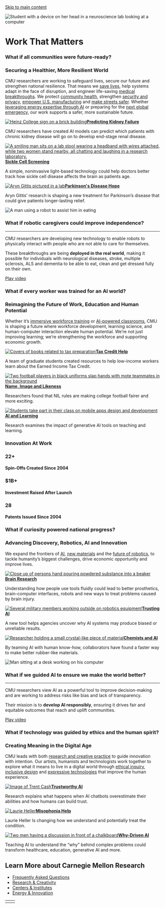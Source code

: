 [Skip to main content](https://www.cmu.edu/work-that-matters#main-content)

![Student with a device on her head in a neuroscience lab looking at a computer](https://www.cmu.edu/sites/default/files/styles/large_hero_1920x1080/public/2025-06/MC-211130A-Neuroscience-Institute011%201%20%281%29%20%281%29.png.webp?itok=NQ0XpZv1)

# Work That Matters

### What if all communities were future-ready?

### Securing a Healthier, More Resilient World

CMU researchers are working to safeguard lives, secure our future and strengthen national resilience. That means we [save lives](https://www.cmu.edu/news/stories/archives/2024/may/autonomous-trauma-care-extends-golden-hour-for-saving-lives), help systems adapt in the face of disruption, and engineer life-saving [medical breakthroughs](https://engineering.cmu.edu/organs/). We protect [community health](https://delphi.cmu.edu/), strengthen [security and privacy](https://www.cylab.cmu.edu/research/index.html), [empower U.S. manufacturing](https://engineering.cmu.edu/news-events/news/2025/01/08-mfi-empowers-industry.html) and [make streets safer](https://safety21.cmu.edu/what-we-do/). Whether [leveraging energy expertise through AI](https://www.cmu.edu/news/stories/archives/2025/March/intelligent-energy) or preparing for the [next global emergency](https://engineering.cmu.edu/critical-tech-initiative/index.html), our work supports a safer, more sustainable future.

[![Heinz College sign on a brick building](https://www.cmu.edu/sites/default/files/styles/large_testimonial_grid_384x256/public/images/MC-210504-Hamburg-Hall-Interior072.jpg.webp?itok=mED9Gxcj)**Predicting Kidney Failure**](https://www.cmu.edu/news/stories/archives/2025/september/cmu-research-uses-ai-to-better-predict-kidney-failure)

CMU researchers have created AI models can predict which patients with chronic kidney disease will go on to develop end-stage renal disease.

[![A smiling man sits on a lab stool wearing a headband with wires attached, while two women stand nearby, all chatting and laughing in a research laboratory.](https://www.cmu.edu/sites/default/files/styles/large_testimonial_grid_384x256/public/images/0912-hd-screening-tool-for-sickle-cell-disease.png.webp?itok=loamfQyw)**Sickle Cell Screening**](https://www.cmu.edu/news/stories/archives/2025/september/better-screening-tool-for-sickle-cell-disease-progression)

A simple, noninvasive light-based technology could help doctors better track how sickle cell disease affects the brain as patients age.

[![Aryn Gittis pictured in a lab](https://www.cmu.edu/sites/default/files/styles/large_testimonial_grid_384x256/public/images/250919A_Aryn_Gittis144mwh.jpg.webp?itok=31KFQz3A)**Parkinson's Disease Hope**](https://www.cmu.edu/news/stories/archives/2025/october/the-long-game-years-of-cmu-discoveries-drive-new-parkinsons-treatment)

Aryn Gittis’ research is shaping a new treatment for Parkinson’s disease that could give patients longer-lasting relief.

![A man using a robot to assist him in eating](https://www.cmu.edu/sites/default/files/styles/large_box_800_x_600/public/images/Robotic%20Caregiving%20Video%20Thumbnail.jpg.webp?itok=d-IlQlTe)

### What if robotic caregivers could improve independence?

* * *

CMU researchers are developing new technology to enable robots to physically interact with people who are not able to care for themselves.

These breakthroughs are being **deployed in the real world**, making it possible for individuals with neurological diseases, stroke, multiple sclerosis, ALS and dementia to be able to eat, clean and get dressed fully on their own.

[Play video](https://youtu.be/ZVNQ0qIrvP8?feature=shared)

### What if every worker was trained for an AI world?

### Reimagining the Future of Work, Education and Human Potential

Whether it’s [immersive workforce training](https://engineering.cmu.edu/news-events/news/2024/04/12-training-welders.html) or [AI-powered classrooms](https://www.cmu.edu/news/stories/archives/2025/april/cmu-examines-how-ai-tools-are-reshaping-learning-for-both-teachers-and-students), CMU is shaping a future where workforce development, learning science, and human-computer interaction elevate human potential. We’re not just improving learning; we’re strengthening the workforce and supporting economic growth.

[![Covers of books related to tax preparation](https://www.cmu.edu/sites/default/files/styles/large_testimonial_grid_384x256/public/images/eitc-mast-2.jpg.webp?itok=5obVTvnu)**Tax Credit Help**](https://www.cmu.edu/news/stories/archives/2025/september/cmu-students-help-low-income-workers-claim-tax-credits-worth-thousands)

A team of graduate students created resources to help low-income workers learn about the Earned Income Tax Credit.

[![Two football players in black uniforms slap hands with mote teammates in the background](https://www.cmu.edu/sites/default/files/styles/large_testimonial_grid_384x256/public/images/MC_191116B_Tartan%20Football_0549.jpg.webp?itok=O4JJeJIy)**Name, Image and Likeness**](https://www.cmu.edu/news/stories/archives/2025/september/nil-levels-the-playing-field-in-college-football-study-finds)

Researchers found that NIL rules are making college football fairer and more exciting.

[![Students take part in their class on mobile apps design and development](https://www.cmu.edu/sites/default/files/styles/large_testimonial_grid_384x256/public/2025-08/MC_221110E_Information%20Systems%20Class_JM_142-min.jpg.webp?itok=BDelCwGa)**AI and Learning**](https://www.cmu.edu/news/stories/archives/2025/april/cmu-examines-how-ai-tools-are-reshaping-learning-for-both-teachers-and-students)

Research examines the impact of generative AI tools on teaching and learning.

### Innovation At Work

### 22+

#### Spin-Offs Created Since 2004

### $1B+

#### Investment Raised After Launch

### 28

#### Patents Issued Since 2004

### What if curiosity powered national progress?

### Advancing Discovery, Robotics, AI and Innovation

We expand the frontiers of [AI](https://ai.cmu.edu/), [new materials](https://mse.engineering.cmu.edu/research/index.html) and the [future of robotics](https://www.ri.cmu.edu/research-overview/), to tackle humanity’s biggest challenges, drive economic opportunity and improve lives.

[![Close up of persons hand pouring powdered substance into a beaker](https://www.cmu.edu/sites/default/files/styles/large_testimonial_grid_384x256/public/images/240716A_Tissue_Engineering008%20%281%29.jpg.webp?itok=P1VYPCC1)**Brain Research**](https://www.cmu.edu/news/stories/archives/2025/september/decoding-the-brains-hand-alphabet-could-transform-prosthetics-and-brain-computer-interfaces)

Understanding how people use tools fluidly could lead to better prosthetics, brain-computer interfaces, robots and new ways to treat problems caused by brain injury.

[![Several military members working outside on robotics equipment](https://www.cmu.edu/sites/default/files/styles/large_testimonial_grid_384x256/public/images/CMRA_250306C_Naval_Robotics_RD-98.jpg.webp?itok=NvtskC9q)**Trusting AI**](https://www.cmu.edu/news/stories/archives/2025/september/sei-tool-helps-federal-agencies-detect-ai-bias-and-build-trust)

A new tool helps agencies uncover why AI systems may produce biased or unreliable results.

[![Researcher holding a small crystal-like piece of material](https://www.cmu.edu/sites/default/files/styles/large_testimonial_grid_384x256/public/images/DSC00708.jpeg.webp?itok=vtN2zrFb)**Chemists and AI**](https://www.cmu.edu/news/stories/archives/2025/september/chemists-can-discover-new-materials-more-quickly-with-ai)

By teaming AI with human know-how, collaborators have found a faster way to make better rubber-like materials.

![Man sitting at a desk working on his computer](https://www.cmu.edu/sites/default/files/styles/large_box_800_x_600/public/2025-06/MC_230918B_Rayid_Ghani067.jpg.webp?itok=P495fFPE)

### What if we guided AI to ensure we make the world better?

* * *

CMU researchers view AI as a powerful tool to improve decision-making and are working to address risks like bias and lack of transparency.

Their mission is to **develop AI responsibly**, ensuring it drives fair and equitable outcomes that reach and uplift communities.

[Play video](https://youtu.be/A6JNOf8NWMA?feature=shared)

### What if technology was guided by ethics and the human spirit?

### Creating Meaning in the Digital Age

CMU leads with both [research and creative practice](https://www.cmu.edu/cfa/research-and-creative-practice/index.html) to guide innovation with intention. Our artists, humanists and technologists work together to explore what it means to live in a digital world through [ethical inquiry](https://www.cmu.edu/dietrich/news/news-stories/2024/january/ai-london.html), [inclusive design](https://www.cmu.edu/dietrich/news/news-stories/2025/january/languages-upmc-childrens-hospital.html) and [expressive technologies](https://www.cs.cmu.edu/news/2024/cofrida) that improve the human experience.

[![Image of Trent Cash](https://www.cmu.edu/sites/default/files/styles/large_testimonial_grid_384x256/public/2025-07/trent-cash-ai-overconfidence-900x600-min-min.jpg%201.png.webp?itok=Lv4jvZgl)**Trustworthy AI**](https://www.cmu.edu/news/stories/archives/2025/july/ai-chatbots-remain-confident-even-when-theyre-wrong)

Research explains what happens when AI chatbots overestimate their abilities and how humans can build trust.

[![Laurie Heller](https://www.cmu.edu/sites/default/files/styles/large_testimonial_grid_384x256/public/2025-08/250812B_Laurie_Heller511.jpg.webp?itok=WzHcRcQB)**Misophonia Help**](https://www.cmu.edu/news/stories/archives/2025/august/laurie-heller-is-changing-how-we-understand-and-potentially-treat-misophonia)

Laurie Heller Is changing how we understand and potentially treat the condition.

[![Two men having a discussion in front of a chalkboard](https://www.cmu.edu/sites/default/files/styles/large_testimonial_grid_384x256/public/images/250918C_Spirtes_Zhang_248.jpg.webp?itok=PWAsjUOG)**Why-Driven AI**](https://www.cmu.edu/news/stories/archives/2025/september/peacocks-eating-ice-cream-cmu-philosophers-teaching-ai-to-ask-why)

Teaching AI to understand the “why” behind complex problems could transform healthcare, education, generative AI and more.

## Learn More about Carnegie Mellon Research

- [Frequently Asked Questions](https://www.cmu.edu/work-that-matters/frequently-asked-questions)
- [Research & Creativity](https://www.cmu.edu/research-and-creativity)
- [Centers & Institutes](https://www.cmu.edu/research-and-creativity/centers-and-institutes)
- [Energy & Innovation](https://www.cmu.edu/work-that-matters/energy-innovation)

|     |     |
| --- | --- |
|  |  |
